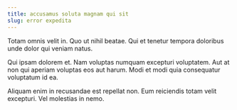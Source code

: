 ```yaml
---
title: accusamus soluta magnam qui sit
slug: error expedita
---
```


Totam omnis velit in. Quo ut nihil beatae. Qui et tenetur tempora doloribus unde dolor qui veniam natus.

Qui ipsam dolorem et. Nam voluptas numquam excepturi voluptatem. Aut at non qui aperiam voluptas eos aut harum. Modi et modi quia consequatur voluptatum id ea.

Aliquam enim in recusandae est repellat non. Eum reiciendis totam velit excepturi. Vel molestias in nemo.
